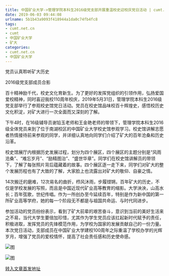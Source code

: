```yaml
---
title: 中国矿业大学->管理学院本科生2016级党支部开展重温校史迎校庆党日活动 | cumt.net.cn
date: 2019-06-03 09:44:08
urlname: 5b1b43a9093f418944a1da0c74fb4fc8
tags: 
- cumt.net.cn
- cumt
- 中国矿业大学
- 矿大
categories:
- cumt.net.cn
- 中国矿业大学
---
```



党员认真聆听矿大历史

2016级党支部成员合影

百十精神励千代，校史文化育新生。为了更好的发挥党组织的引领作用，弘扬爱国爱校精神，同时喜迎我校110周年校庆，2019年5月31日，管理学院本科生2016级党支部举行了参观校史馆党日活动。党员在校史馆品味校百十辉煌史，感悟校历史文化积淀，对矿大进行一次全面而又深刻的了解。

下午4时，在16级辅导员谢铅玉老师和王金艳老师的带领下，管理学院本科生2016级全体党员来到了位于南湖校区的中国矿业大学校史馆参观学习。校史馆讲解志愿者热情接待前来参观的同学，并详细认真地向同学们介绍了矿大的百年沧桑和历史沿革。

校史馆展厅内根据历史发展过程，划分为四个展区，四个展区的主题分别是“风雨沧桑”、“难忘岁月”、“励精图治”、“盛世华章”。同学们在校史馆讲解员的带领下，了解了每张照片背后蕴藏着的故事。四个展区逐一走下来，同学们对矿大的整个发展历程也有了大致的了解，大家脸上也流露出对矿大的敬仰、自豪之情。

14次搬迁的磨难，12次易名的曲折，栉风沐雨，步履铿锵。百年矿大的历史，不仅是学校发展的写照，而且是中国近现代矿业高等教育的缩影。大学泱泱，山高水长；百年弦歌，世纪传唱。作为一所创办至今延续百年，特别是作为新中国的第一所矿业高等学府，她的每一个阶段无不都是与祖国共命运、与时代同进步。

参加活动的党员纷纷表示，看到了矿大前辈的艰苦奋斗，意识到当前的美好生活来之不易，当代大学生要倍加珍惜，尤其作为学生党员应该扛起新时代赋予的责任，积极进取，发挥党员的先锋模范作用，为学校为国家的发展贡献自己的一份力量。本次党日活动，支部成员在中国矿业大学建校100周年之际重温了学校办学的光辉岁月，增强了党员的爱校情怀，提高了社会责任感和历史使命感。



![图](http://xwzx.cumt.edu.cn/_upload/article/images/20/bb/e397a871445999945c1c348e1741/65dcea0e-dded-43e5-a17b-251ed1a7061a.jpg)

![图](http://xwzx.cumt.edu.cn/_upload/article/images/20/bb/e397a871445999945c1c348e1741/b7455348-c095-424b-8d3b-bc25dbb5a07a.jpg)

[转入文章首发地址](http://xwzx.cumt.edu.cn/0e/0c/c523a527884/page.htm)